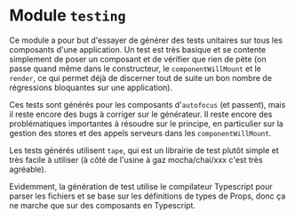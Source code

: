 # Module `testing`

Ce module a pour but d'essayer de générer des tests unitaires sur tous les composants d'une application. Un test est très basique et se contente simplement de poser un composant et de vérifier que rien de pète (on passe quand même dans le constructeur, le `componentWillMount` et le `render`, ce qui permet déjà de discerner tout de suite un bon nombre de régressions bloquantes sur une application).

Ces tests sont générés pour les composants d'`autofocus` (et passent), mais il reste encore des bugs à corriger sur le générateur. Il reste encore des problématiques importantes à résoudre sur le principe, en particulier sur la gestion des stores et des appels serveurs dans les `componentWillMount`.

Les tests générés utilisent `tape`, qui est un librairie de test plutôt simple et très facile à utiliser (à côté de l'usine à gaz mocha/chai/xxx c'est très agréable).

Evidemment, la génération de test utilise le compilateur Typescript pour parser les fichiers et se base sur les définitions de types de Props, donc ça ne marche que sur des composants en Typescript.